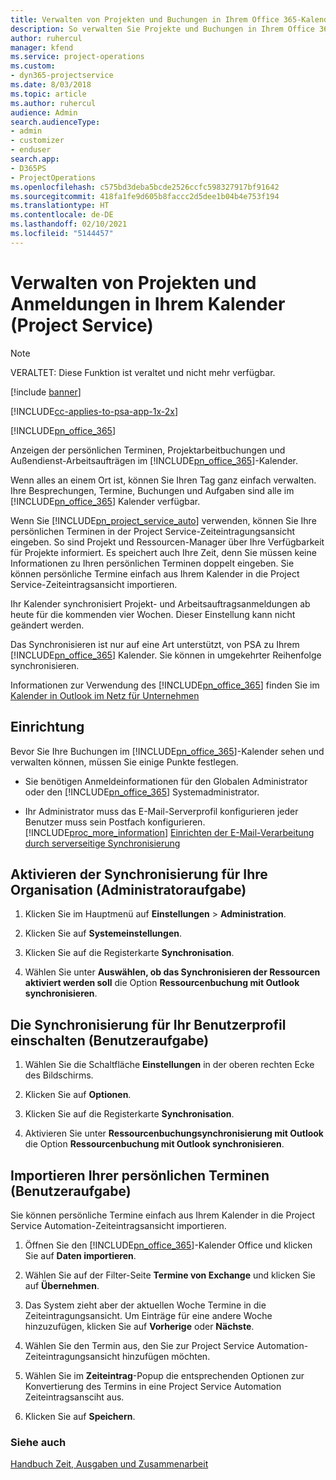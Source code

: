 ```yaml
---
title: Verwalten von Projekten und Buchungen in Ihrem Office 365-Kalender
description: So verwalten Sie Projekte und Buchungen in Ihrem Office 365-Kalender
author: ruhercul
manager: kfend
ms.service: project-operations
ms.custom:
- dyn365-projectservice
ms.date: 8/03/2018
ms.topic: article
ms.author: ruhercul
audience: Admin
search.audienceType:
- admin
- customizer
- enduser
search.app:
- D365PS
- ProjectOperations
ms.openlocfilehash: c575bd3deba5bcde2526ccfc598327917bf91642
ms.sourcegitcommit: 418fa1fe9d605b8faccc2d5dee1b04b4e753f194
ms.translationtype: HT
ms.contentlocale: de-DE
ms.lasthandoff: 02/10/2021
ms.locfileid: "5144457"
---
```

# <a name="manage-projects-and-bookings-in-your-calendar-project-service"></a>Verwalten von Projekten und Anmeldungen in Ihrem Kalender (Project Service)

> [!Note]
> VERALTET: Diese Funktion ist veraltet und nicht mehr verfügbar.

[!include [banner](../includes/psa-now-project-operations.md)]

[!INCLUDE[cc-applies-to-psa-app-1x-2x](../includes/cc-applies-to-psa-app-1x-2x.md)]

[!INCLUDE[pn_office_365](../includes/pn-office-365.md)] 

Anzeigen der persönlichen Terminen, Projektarbeitbuchungen und Außendienst-Arbeitsaufträgen im [!INCLUDE[pn_office_365](../includes/pn-office-365.md)]-Kalender.  
  
 Wenn alles an einem Ort ist, können Sie Ihren Tag ganz einfach verwalten. Ihre Besprechungen, Termine, Buchungen und Aufgaben sind alle im [!INCLUDE[pn_office_365](../includes/pn-office-365.md)] Kalender verfügbar.  
  
 Wenn Sie [!INCLUDE[pn_project_service_auto](../includes/pn-project-service-auto.md)] verwenden, können Sie Ihre persönlichen Terminen in der Project Service-Zeiteintragungsansicht eingeben. So sind Projekt und Ressourcen-Manager über Ihre Verfügbarkeit für Projekte informiert. Es speichert auch Ihre Zeit, denn Sie müssen keine Informationen zu Ihren persönlichen Terminen doppelt eingeben. Sie können persönliche Termine einfach aus Ihrem Kalender in die Project Service-Zeiteintragsansicht importieren.  
  
 Ihr Kalender synchronisiert Projekt- und Arbeitsauftragsanmeldungen ab heute für die kommenden vier Wochen. Dieser Einstellung kann nicht geändert werden.  
  
 Das Synchronisieren ist nur auf eine Art unterstützt, von PSA zu Ihrem [!INCLUDE[pn_office_365](../includes/pn-office-365.md)] Kalender. Sie können in umgekehrter Reihenfolge synchronisieren. 
  
 Informationen zur Verwendung des [!INCLUDE[pn_office_365](../includes/pn-office-365.md)] finden Sie im [Kalender in Outlook im Netz für Unternehmen](https://support.office.com/article/Calendar-in-Outlook-on-the-web-for-business-5219c457-d1fe-4c2f-9032-1a816b88e936)  
  
## <a name="setup"></a>Einrichtung  
 Bevor Sie Ihre Buchungen im [!INCLUDE[pn_office_365](../includes/pn-office-365.md)]-Kalender sehen und verwalten können, müssen Sie einige Punkte festlegen.  
  
- Sie benötigen Anmeldeinformationen für den Globalen Administrator oder den [!INCLUDE[pn_office_365](../includes/pn-office-365.md)] Systemadministrator.  
  
- Ihr Administrator muss das E-Mail-Serverprofil konfigurieren jeder Benutzer muss sein Postfach konfigurieren. [!INCLUDE[proc_more_information](../includes/proc-more-information.md)] [Einrichten der E-Mail-Verarbeitung durch serverseitige Synchronisierung](https://docs.microsoft.com/dynamics365/customerengagement/on-premises/admin/set-up-server-side-synchronization-of-email-appointments-contacts-and-tasks)  
  
## <a name="turn-on-synchronization-for-your-organization-admin-task"></a>Aktivieren der Synchronisierung für Ihre Organisation (Administratoraufgabe)  
  
1.  Klicken Sie im Hauptmenü auf **Einstellungen** > **Administration**.  
  
2.  Klicken Sie auf **Systemeinstellungen**.  
  
3.  Klicken Sie auf die Registerkarte **Synchronisation**.  
  
4.  Wählen Sie unter **Auswählen, ob das Synchronisieren der Ressourcen aktiviert werden soll** die Option **Ressourcenbuchung mit Outlook synchronisieren**.  
  
## <a name="turn-on-synchronization-for-your-user-profile-user-task"></a>Die Synchronisierung für Ihr Benutzerprofil einschalten (Benutzeraufgabe)  
  
1.  Wählen Sie die Schaltfläche **Einstellungen** in der oberen rechten Ecke des Bildschirms.  
  
2.  Klicken Sie auf **Optionen**.  
  
3.  Klicken Sie auf die Registerkarte **Synchronisation**.  
  
4.  Aktivieren Sie unter **Ressourcenbuchungsynchronisierung mit Outlook** die Option **Ressourcenbuchung mit Outlook synchronisieren**.  
  
## <a name="import-your-personal-appointments-user-task"></a>Importieren Ihrer persönlichen Terminen (Benutzeraufgabe)  
 Sie können persönliche Termine einfach aus Ihrem Kalender in die Project Service Automation-Zeiteintragsansicht importieren.  
  
1. Öffnen Sie den [!INCLUDE[pn_office_365](../includes/pn-office-365.md)]-Kalender Office und klicken Sie auf **Daten importieren**.  
  
2. Wählen Sie auf der Filter-Seite **Termine von Exchange** und klicken Sie auf **Übernehmen**.  
  
3. Das System zieht aber der aktuellen Woche Termine in die Zeiteintragungsansicht. Um Einträge für eine andere Woche hinzuzufügen, klicken Sie auf **Vorherige** oder **Nächste**.  
  
4. Wählen Sie den Termin aus, den Sie zur Project Service Automation-Zeiteintragungsansicht hinzufügen möchten.  
  
5. Wählen Sie im **Zeiteintrag**-Popup die entsprechenden Optionen zur Konvertierung des Termins in eine Project Service Automation Zeiteintragsansciht aus.  
  
6. Klicken Sie auf **Speichern**.  
  
### <a name="see-also"></a>Siehe auch  
 [Handbuch Zeit, Ausgaben und Zusammenarbeit](../psa/time-expense-collaboration-guide.md)
